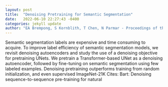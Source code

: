 ```yaml
---
layout: post
title:  "Denoising Pretraining for Semantic Segmentation"
date:   2022-06-10 22:27:43 -0400
categories: jekyll update
author: "EA Brempong, S Kornblith, T Chen, N Parmar - Proceedings of the IEEE , 2022"
---
```

Semantic segmentation labels are expensive and time consuming to acquire. To improve label efficiency of semantic segmentation models, we revisit denoising autoencoders and study the use of a denoising objective for pretraining UNets. We pretrain a Transformer-based UNet as a denoising autoencoder, followed by fine-tuning on semantic segmentation using few labeled examples. Denoising pretraining outperforms training from random initialization, and even supervised ImageNet-21K  Cites: Bart: Denoising sequence-to-sequence pre-training for natural